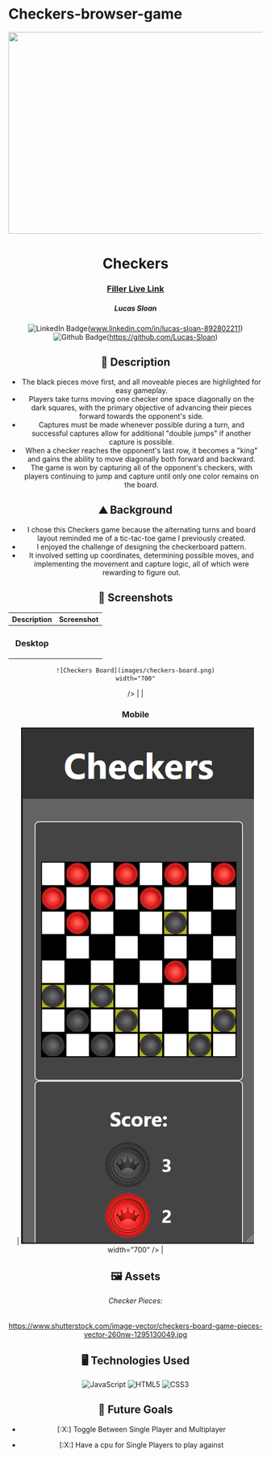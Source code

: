 # Checkers-browser-game
<div id="header" align="center">

  <img src="https://images.pexels.com/photos/7566201/pexels-photo-7566201.jpeg?auto=compress&cs=tinysrgb&w=1260&h=750&dpr=2" width="800" height="400">

</div>

<div id="description" align="center">

  # Checkers

  ### [Filler Live Link](https://github.com/Lucas-Sloan/checkers-browser-game)

  ##### Lucas Sloan

  ![LinkedIn Badge](https://img.shields.io/badge/%40LucasSloan-black?style=flat&logo=LinkedIn&logoColor=blue)(www.linkedin.com/in/lucas-sloan-892802211)
  ![Github Badge](https://img.shields.io/badge/%40LucasSloan-black?style=flat&logo=Github&logoColor=white)(https://github.com/Lucas-Sloan)

  ## :pencil: Description

 - The black pieces move first, and all moveable pieces are highlighted for easy gameplay. 
 - Players take turns moving one checker one space diagonally on the dark squares, with the primary objective of advancing their pieces forward towards the opponent's side. 
 - Captures must be made whenever possible during a turn, and successful captures allow for additional "double jumps" if another capture is possible. 
 - When a checker reaches the opponent's last row, it becomes a "king" and gains the ability to move diagonally both forward and backward. 
 - The game is won by capturing all of the opponent's checkers, with players continuing to jump and capture until only one color remains on the board.

 ## :mountain: Background

 - I chose this Checkers game because the alternating turns and board layout reminded me of a tic-tac-toe game I previously created.
 - I enjoyed the challenge of designing the checkerboard pattern. 
 - It involved setting up coordinates, determining possible moves, and implementing the movement and capture logic, all of which were rewarding to figure out.

</div>

<div id="screenshots" align="center">

  ## :camera_flash: Screenshots 

  |   Description | Screenshot | 
  |:-------------:| -----------|
  | <h3>Desktop</h3> |
    ![Checkers Board](images/checkers-board.png)
    width="700"
  /> |
  | <h3 align="center">Mobile</h3> |
    ![Checkers Mobile](images/checkers-mobile.png)
  width="700"
  /> |

</div>


<div id="assets" align="center">

## :framed_picture: Assets
######  Checker Pieces:
https://www.shutterstock.com/image-vector/checkers-board-game-pieces-vector-260nw-1295130049.jpg

## :desktop_computer: Technologies Used
![JavaScript](https://img.shields.io/badge/-JavaScript-05122A?style=flat&logo=javascript)
![HTML5](https://img.shields.io/badge/-HTML5-05122A?style=flat&logo=html5)
![CSS3](https://img.shields.io/badge/-CSS-05122A?style=flat&logo=css3)

## :satellite: Future Goals

- [:X:] Toggle Between Single Player and Multiplayer

- [:X:] Have a cpu for Single Players to play against
</div>

